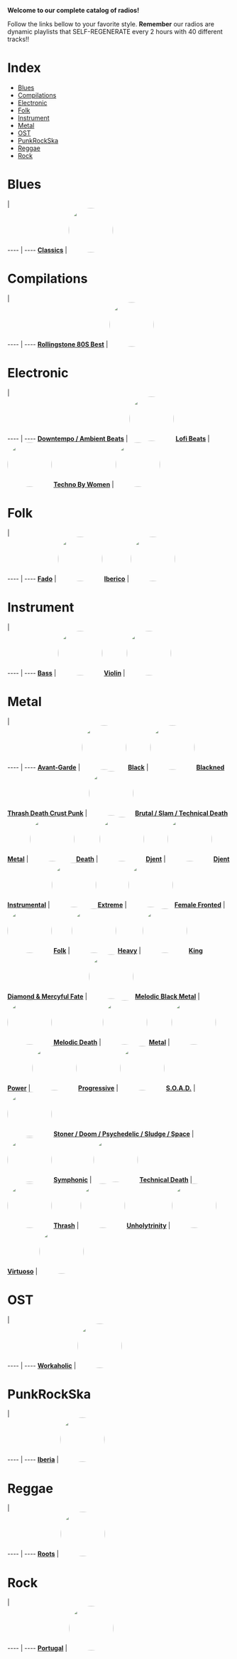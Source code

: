
<style>
figure {
  border: 0px #cccccc solid;
  padding: 4px;
  margin: auto;
  align: center;
}
</style>
**Welcome to our complete catalog of radios!**

Follow the links bellow to your favorite style. **Remember** our radios
are dynamic playlists that SELF-REGENERATE every 2 hours with 40 different
tracks!!

# Index

* [Blues](#Blues)
* [Compilations](#Compilations)
* [Electronic](#Electronic)
* [Folk](#Folk)
* [Instrument](#Instrument)
* [Metal](#Metal)
* [OST](#OST)
* [PunkRockSka](#PunkRockSka)
* [Reggae](#Reggae)
* [Rock](#Rock)

# Blues

  |  
 ---- | ---- 
[**Classics**](https://radioninjapirata.github.io/radio_bluesclassics.html) | <a href="https://radioninjapirata.github.io/radio_bluesclassics.html" target="_blank"><img src="https://mosaic.scdn.co/640/ab67616d0000b2732a640e02d6e506d4dbf70568ab67616d0000b273334f2d884ecf4398b75f3f04ab67616d0000b27349707e802201bd48a30da772ab67616d0000b273e52a59a28efa4773dd2bfe1b" height="100" width="auto" style="border-radius:50%"></a>

# Compilations

  |  
 ---- | ---- 
[**Rollingstone 80S Best**](https://radioninjapirata.github.io/radio_rollingbest80s.html) | <a href="https://radioninjapirata.github.io/radio_rollingbest80s.html" target="_blank"><img src="https://mosaic.scdn.co/640/ab67616d0000b2730488a5c4e21edc24526652aeab67616d0000b2734117e531f63855d072059d6eab67616d0000b273628e63839891bfb8cd2b8a29ab67616d0000b273a3f7a5958c241ca574fa002a" height="100" width="auto" style="border-radius:50%"></a>

# Electronic

  |  
 ---- | ---- 
[**Downtempo / Ambient Beats**](https://radioninjapirata.github.io/radio_downtempo.html) | <a href="https://radioninjapirata.github.io/radio_downtempo.html" target="_blank"><img src="https://mosaic.scdn.co/640/ab67616d0000b27350a2acd5388809f8de22d64fab67616d0000b27358901500cddc093f9fa26088ab67616d0000b27362df1e0e5cd02f01dccd12eeab67616d0000b273a2ed074f142bf9dca460a340" height="100" width="auto" style="border-radius:50%"></a>
[**Lofi Beats**](https://radioninjapirata.github.io/radio_lofi.html) | <a href="https://radioninjapirata.github.io/radio_lofi.html" target="_blank"><img src="https://mosaic.scdn.co/640/ab67616d0000b27310b77e37e9d8cff6d7b92809ab67616d0000b2731391f4532a0ca52f837686adab67616d0000b273402c242cca624493b2a250cdab67616d0000b273d91ae86a18cb83d74098ef56" height="100" width="auto" style="border-radius:50%"></a>
[**Techno By Women**](https://radioninjapirata.github.io/radio_technowomen.html) | <a href="https://radioninjapirata.github.io/radio_technowomen.html" target="_blank"><img src="https://mosaic.scdn.co/640/ab67616d0000b273073fea57ef362901c2ff7943ab67616d0000b2730a052824d720c95c65a0370dab67616d0000b2731d1eba23d1a1f88136ee3485ab67616d0000b273460d1218d66f63140bcfc373" height="100" width="auto" style="border-radius:50%"></a>

# Folk

  |  
 ---- | ---- 
[**Fado**](https://radioninjapirata.github.io/radio_fado.html) | <a href="https://radioninjapirata.github.io/radio_fado.html" target="_blank"><img src="https://mosaic.scdn.co/640/ab67616d0000b27358318127bfa696fc6d0dad3eab67616d0000b2737def508bcf7cf64d610e713fab67616d0000b273801fb766386a5a5019c2d334ab67616d0000b273ddc4beb6cb8f74ceb249a24d" height="100" width="auto" style="border-radius:50%"></a>
[**Iberico**](https://radioninjapirata.github.io/radio_folkiberico.html) | <a href="https://radioninjapirata.github.io/radio_folkiberico.html" target="_blank"><img src="https://mosaic.scdn.co/640/ab67616d0000b2738fdf3361f8c613a002292352ab67616d0000b273ae03268fc196e1c196db608eab67616d0000b273c1e6ef383a60dd30d15b89e1ab67616d0000b273e4794ba2b30c90e1069b6e73" height="100" width="auto" style="border-radius:50%"></a>

# Instrument

  |  
 ---- | ---- 
[**Bass**](https://radioninjapirata.github.io/radio_bassists.html) | <a href="https://radioninjapirata.github.io/radio_bassists.html" target="_blank"><img src="https://mosaic.scdn.co/640/ab67616d0000b2737c1d564e185a1ad017389000ab67616d0000b273bc2882ba1b25a22a178b9753ab67616d0000b273c993402def05717ac9306aebab67616d0000b273ef8236cb75244a02a9e1ce02" height="100" width="auto" style="border-radius:50%"></a>
[**Violin**](https://radioninjapirata.github.io/radio_violin.html) | <a href="https://radioninjapirata.github.io/radio_violin.html" target="_blank"><img src="https://mosaic.scdn.co/640/ab67616d0000b2731381c58750cd893303ce2033ab67616d0000b27325c0641a53613b2049d88ed7ab67616d0000b27370ea5e708a5c28180308aa20ab67616d0000b2739494811cb8eaeffac3337d83" height="100" width="auto" style="border-radius:50%"></a>

# Metal

  |  
 ---- | ---- 
[**Avant-Garde**](https://radioninjapirata.github.io/radio_metalavantgarde.html) | <a href="https://radioninjapirata.github.io/radio_metalavantgarde.html" target="_blank"><img src="https://mosaic.scdn.co/640/ab67616d0000b27319ac0e2fc7dce80391caf790ab67616d0000b2737f0fac2e4671df6b92509a7bab67616d0000b273883b42a64eef5812fe7af989ab67616d0000b273c9e8896bed1cbd8a49488a77" height="100" width="auto" style="border-radius:50%"></a>
[**Black**](https://radioninjapirata.github.io/radio_blackmetal.html) | <a href="https://radioninjapirata.github.io/radio_blackmetal.html" target="_blank"><img src="https://mosaic.scdn.co/640/ab67616d0000b2739b070ffe8271161efd84bb76ab67616d0000b273a9bdebbb392f192543a2fd5dab67616d0000b273bb38c76138b0a3708d3e6089ab67616d0000b273e327260543a2d476948f6bc1" height="100" width="auto" style="border-radius:50%"></a>
[**Blackned Thrash Death Crust Punk**](https://radioninjapirata.github.io/radio_blacknedthrash.html) | <a href="https://radioninjapirata.github.io/radio_blacknedthrash.html" target="_blank"><img src="https://mosaic.scdn.co/640/ab67616d0000b273198994e2d90df0cafd798e29ab67616d0000b27363c5b1eee75423eb087eddf9ab67616d0000b27380f598afd0b66e0d859a7861ab67616d0000b273c58c607019265a1a04d0a9e8" height="100" width="auto" style="border-radius:50%"></a>
[**Brutal / Slam / Technical Death Metal**](https://radioninjapirata.github.io/radio_brutaldeathmetal.html) | <a href="https://radioninjapirata.github.io/radio_brutaldeathmetal.html" target="_blank"><img src="https://mosaic.scdn.co/640/ab67616d0000b2734657780524709d2e6dc31548ab67616d0000b273a977b5232b154ddf1ec8973eab67616d0000b273b317737e6ccfdc513e0b12a6ab67616d0000b273f5e1ee8deb0e691a68d29045" height="100" width="auto" style="border-radius:50%"></a>
[**Death**](https://radioninjapirata.github.io/radio_deathmetal.html) | <a href="https://radioninjapirata.github.io/radio_deathmetal.html" target="_blank"><img src="https://mosaic.scdn.co/640/ab67616d0000b273140c56f9bdb1159882fd7ad2ab67616d0000b273210fea0d6c29671837c3387bab67616d0000b273a553bed12cd32416c8afcd1dab67616d0000b273f7ca0123ddbe392389fcf351" height="100" width="auto" style="border-radius:50%"></a>
[**Djent**](https://radioninjapirata.github.io/radio_djent.html) | <a href="https://radioninjapirata.github.io/radio_djent.html" target="_blank"><img src="https://mosaic.scdn.co/640/ab67616d0000b2733479ea3a716a930f21c983e2ab67616d0000b273348b07371b4f57b2e297b4a0ab67616d0000b273689b0c60e0ccab7b5a405b89ab67616d0000b2738d2f70792b45fe47aa18df9c" height="100" width="auto" style="border-radius:50%"></a>
[**Djent Instrumental**](https://radioninjapirata.github.io/radio_instrumentaldjent.html) | <a href="https://radioninjapirata.github.io/radio_instrumentaldjent.html" target="_blank"><img src="https://mosaic.scdn.co/640/ab67616d0000b27328e32ee7aa94ac26ba6cf004ab67616d0000b273b4bde135cd7ee6f3074503c4ab67616d0000b273de6d56aa399bc27411451976ab67616d0000b273edcfe7514cdd89aa95339b8c" height="100" width="auto" style="border-radius:50%"></a>
[**Extreme**](https://radioninjapirata.github.io/radio_extrememetal.html) | <a href="https://radioninjapirata.github.io/radio_extrememetal.html" target="_blank"><img src="https://mosaic.scdn.co/640/ab67616d0000b27303f7908e744f735d42e8b27aab67616d0000b27311a33886ae9f4ffecb6529f7ab67616d0000b27312ae6ffad89c22a3c5e82612ab67616d0000b273918c756d20c4b1ff1ab2d450" height="100" width="auto" style="border-radius:50%"></a>
[**Female Fronted**](https://radioninjapirata.github.io/radio_femalefrontedmetal.html) | <a href="https://radioninjapirata.github.io/radio_femalefrontedmetal.html" target="_blank"><img src="https://mosaic.scdn.co/640/ab67616d0000b2731b917a35101d122b4e708325ab67616d0000b273297bdfe62326e062214d5d79ab67616d0000b27363ed5d1a2f019cc1aa51077dab67616d0000b273913eb557ff845c5cb5c5a556" height="100" width="auto" style="border-radius:50%"></a>
[**Folk**](https://radioninjapirata.github.io/radio_folkmetal.html) | <a href="https://radioninjapirata.github.io/radio_folkmetal.html" target="_blank"><img src="https://mosaic.scdn.co/640/ab67616d0000b27302ae7b0b53e1f7473d000149ab67616d0000b2736606cf96e44b93d3f7f16c96ab67616d0000b273f35b0de3093fca60f31a42c7ab67616d0000b273f36e3398f7acf5ac6585a380" height="100" width="auto" style="border-radius:50%"></a>
[**Heavy**](https://radioninjapirata.github.io/radio_heavymetal.html) | <a href="https://radioninjapirata.github.io/radio_heavymetal.html" target="_blank"><img src="https://mosaic.scdn.co/640/ab67616d0000b27337a16f6229c5cc3191622e7aab67616d0000b273380a8be605d3765f34ec54f7ab67616d0000b2737cf3a2bed3489f39ebec51c7ab67616d0000b2739eb9d7f76b05d09e8ed30ef6" height="100" width="auto" style="border-radius:50%"></a>
[**King Diamond & Mercyful Fate**](https://radioninjapirata.github.io/radio_fan_KDMF.html) | <a href="https://radioninjapirata.github.io/radio_fan_KDMF.html" target="_blank"><img src="https://mosaic.scdn.co/640/ab67616d0000b27318d9fb93569e3d97829d9551ab67616d0000b2735d9cfb4b080d0d74a541529dab67616d0000b273696088e8543ccfd346bf278fab67616d0000b273bed3cf6d90e79aa317f69705" height="100" width="auto" style="border-radius:50%"></a>
[**Melodic Black Metal**](https://radioninjapirata.github.io/radio_melodicblackmetal.html) | <a href="https://radioninjapirata.github.io/radio_melodicblackmetal.html" target="_blank"><img src="https://mosaic.scdn.co/640/ab67616d0000b27378834cc050a26393bd8ca8acab67616d0000b273893d1061b717beb72de7ac96ab67616d0000b273b0da39dcc63322ba97c7e7dbab67616d0000b273bb7d932c8898167a83d27a47" height="100" width="auto" style="border-radius:50%"></a>
[**Melodic Death**](https://radioninjapirata.github.io/radio_melodicdeathmetal.html) | <a href="https://radioninjapirata.github.io/radio_melodicdeathmetal.html" target="_blank"><img src="https://mosaic.scdn.co/640/ab67616d0000b2733db4d9a26aff5413169a8c4cab67616d0000b273a34f2b8d31125bf052c7905dab67616d0000b273bd6b43cd2ef9f7d093f71663ab67616d0000b273e206d98bb8bafb2004f08a0f" height="100" width="auto" style="border-radius:50%"></a>
[**Metal**](https://radioninjapirata.github.io/radio_metal.html) | <a href="https://radioninjapirata.github.io/radio_metal.html" target="_blank"><img src="https://mosaic.scdn.co/640/ab67616d0000b2734185b5ed96be5a5b28863227ab67616d0000b2735c86fdbfdbb2ee88d554b193ab67616d0000b2736c646062ba4a8ca6e9f415b7ab67616d0000b273749ec5347e1f916772715014" height="100" width="auto" style="border-radius:50%"></a>
[**Power**](https://radioninjapirata.github.io/radio_powermetal.html) | <a href="https://radioninjapirata.github.io/radio_powermetal.html" target="_blank"><img src="https://mosaic.scdn.co/640/ab67616d0000b273211436acd16e1aae2ff31f6bab67616d0000b273d76db43982b0d40bee3d7386ab67616d0000b273eadb5ec881ff3ec4ed83f477ab67616d0000b273f759a545e2cfaf507aa96f3d" height="100" width="auto" style="border-radius:50%"></a>
[**Progressive**](https://radioninjapirata.github.io/radio_progrock.html) | <a href="https://radioninjapirata.github.io/radio_progrock.html" target="_blank"><img src="https://mosaic.scdn.co/640/ab67616d0000b2731f7e267179c3c6a4a1c7c9fbab67616d0000b27352e82b08be5a68d827261d5eab67616d0000b2737d36d5b25cacb9187209b28aab67616d0000b273abd4ca9fc7d1112010fb0247" height="100" width="auto" style="border-radius:50%"></a>
[**S.O.A.D.**](https://radioninjapirata.github.io/radio_soad.html) | <a href="https://radioninjapirata.github.io/radio_soad.html" target="_blank"><img src="https://mosaic.scdn.co/640/ab67616d0000b2732dc63e977bd5101072adcef6ab67616d0000b27330d45198d0c9e8841f9a9578ab67616d0000b273a57ca9e47d038be31c9aee9dab67616d0000b273c8c79a39007e7f8e48393eac" height="100" width="auto" style="border-radius:50%"></a>
[**Stoner / Doom / Psychedelic / Sludge / Space**](https://radioninjapirata.github.io/radio_stonerrock.html) | <a href="https://radioninjapirata.github.io/radio_stonerrock.html" target="_blank"><img src="https://mosaic.scdn.co/640/ab67616d0000b27329d443c749b07ecb0ed2a446ab67616d0000b2733cbb2c1846dc6271062e5261ab67616d0000b2735a4c45c49b4bad0506704e7eab67616d0000b2739f2cd3fe89f7152bd80f705a" height="100" width="auto" style="border-radius:50%"></a>
[**Symphonic**](https://radioninjapirata.github.io/radio_symphonicmetal.html) | <a href="https://radioninjapirata.github.io/radio_symphonicmetal.html" target="_blank"><img src="https://mosaic.scdn.co/640/ab67616d0000b2731d1bd2d81095f77fe9d7f581ab67616d0000b2735880d1c058cd4554a1543c28ab67616d0000b273d9470c4c1daeb6a1978d52feab67616d0000b273dda611773f5e46aa0e9edbdf" height="100" width="auto" style="border-radius:50%"></a>
[**Technical Death**](https://radioninjapirata.github.io/radio_technicaldeathmetal.html) | <a href="https://radioninjapirata.github.io/radio_technicaldeathmetal.html" target="_blank"><img src="https://mosaic.scdn.co/640/ab67616d0000b27314d41144d81238a7d64b0128ab67616d0000b2736546d6b95484594643b74678ab67616d0000b2738612bb46c6d24cf4a27c6224ab67616d0000b273d36ff6a53c0a8bcc3512808b" height="100" width="auto" style="border-radius:50%"></a>
[**Thrash**](https://radioninjapirata.github.io/radio_thrashmetal.html) | <a href="https://radioninjapirata.github.io/radio_thrashmetal.html" target="_blank"><img src="https://mosaic.scdn.co/640/ab67616d0000b27305fbb8de93564dc70f3ee98fab67616d0000b27358468cabaae48f072c9fb809ab67616d0000b273b7c73e1edb473db394cd8fdbab67616d0000b273f768fb666a6304b882a5d647" height="100" width="auto" style="border-radius:50%"></a>
[**Unholytrinity**](https://radioninjapirata.github.io/radio_unholytrinity.html) | <a href="https://radioninjapirata.github.io/radio_unholytrinity.html" target="_blank"><img src="https://mosaic.scdn.co/640/ab67616d0000b27354bea3780cb998f903356012ab67616d0000b273765b0617b572bdd1dbdc7d8eab67616d0000b273d912296cb5ef2a91339db1f4ab67616d0000b273e73283547df6735c5db0ba45" height="100" width="auto" style="border-radius:50%"></a>
[**Virtuoso**](https://radioninjapirata.github.io/radio_guitarvirtuoso.html) | <a href="https://radioninjapirata.github.io/radio_guitarvirtuoso.html" target="_blank"><img src="https://mosaic.scdn.co/640/ab67616d0000b273130583e304f00e1a280b1824ab67616d0000b2734c2ed3b8deb9a4a3651b9598ab67616d0000b273505b8e24ee7d3e7911e39953ab67616d0000b273d6cf50f5e7f63548a037d870" height="100" width="auto" style="border-radius:50%"></a>

# OST

  |  
 ---- | ---- 
[**Workaholic**](https://radioninjapirata.github.io/radio_ostworkaholic.html) | <a href="https://radioninjapirata.github.io/radio_ostworkaholic.html" target="_blank"><img src="https://mosaic.scdn.co/640/ab67616d0000b273074018a41cdc87c520f20ba3ab67616d0000b273221a10d1f511ba655ccf90cdab67616d0000b27344281373ec2db029e581a12fab67616d0000b273d676d4612600941d887f5215" height="100" width="auto" style="border-radius:50%"></a>

# PunkRockSka

  |  
 ---- | ---- 
[**Iberia**](https://radioninjapirata.github.io/radio_iberianpunkrock.html) | <a href="https://radioninjapirata.github.io/radio_iberianpunkrock.html" target="_blank"><img src="https://mosaic.scdn.co/640/ab67616d0000b273490e7ede6480b18a54b3f65cab67616d0000b2736421ccc474a878e4314e71e4ab67616d0000b273c11850bcaa7f82c3921cf7a7ab67616d0000b273dc9f2359d96d4ab87fc3e817" height="100" width="auto" style="border-radius:50%"></a>

# Reggae

  |  
 ---- | ---- 
[**Roots**](https://radioninjapirata.github.io/radio_reggaeroots.html) | <a href="https://radioninjapirata.github.io/radio_reggaeroots.html" target="_blank"><img src="https://mosaic.scdn.co/640/ab67616d0000b2733d33e5179ce93b49c2a0078eab67616d0000b273ae0f352d5eeb7ced2e7d60e0ab67616d0000b273bba5f7430567b37c9aa44198ab67616d0000b273f0efc4ef33677cf2729dd87d" height="100" width="auto" style="border-radius:50%"></a>

# Rock

  |  
 ---- | ---- 
[**Portugal**](https://radioninjapirata.github.io/radio_rockportugues.html) | <a href="https://radioninjapirata.github.io/radio_rockportugues.html" target="_blank"><img src="https://mosaic.scdn.co/640/ab67616d0000b2730c5aef05e32120c0d8b49e72ab67616d0000b2730eb140c23e9ef5fc7e5ad6a5ab67616d0000b27338bafdaa034d05826a1897e7ab67616d0000b2737d3f85c8742aac122dff63c5" height="100" width="auto" style="border-radius:50%"></a>